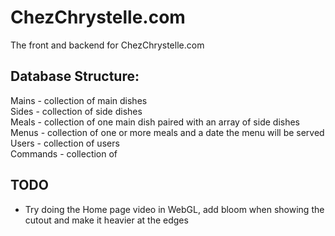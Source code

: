 # ChezChrystelle.com

The front and backend for ChezChrystelle.com

## Database Structure:

Mains - collection of main dishes  
Sides - collection of side dishes  
Meals - collection of one main dish paired with an array of side dishes  
Menus - collection of one or more meals and a date the menu will be served  
Users - collection of users  
Commands - collection of

## TODO

- Try doing the Home page video in WebGL, add bloom when showing the cutout and make it heavier at the edges
